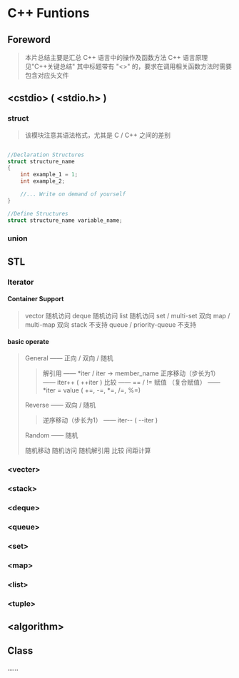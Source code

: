 <h1 = align "center"> C++ Funtions </h1>

## Foreword

> 本片总结主要是汇总 C++ 语言中的操作及函数方法
> C++ 语言原理见"C++关键总结"
> 其中标题带有 "<>" 的，要求在调用相关函数方法时需要包含对应头文件

## \<cstdio> ( \<stdio.h> )

### struct

> 该模块注意其语法格式，尤其是 C / C++ 之间的差别  

```cpp

//Declaration Structures  
struct structure_name  
{
    int example_1 = 1;
    int example_2;

    //... Write on demand of yourself
}

//Define Structures  
struct structure_name variable_name;
```

### union

## STL

### Iterator

#### Container Support

> vector                    随机访问
> deque                     随机访问
> list                      随机访问
> set / multi-set           双向
> map / multi-map           双向
> stack                     不支持
> queue / priority-queue    不支持

#### basic operate

> General —— 正向 / 双向 / 随机
>
> > 解引用                  —— *iter / iter -> member_name
> > 正序移动（步长为1）       —— iter++ ( ++iter )
> > 比较                    —— == / !=
> > 赋值 （复合赋值）         —— *iter = value ( +=, -=, *=, /=, %=)
> 
> Reverse —— 双向 / 随机
>
> > 逆序移动（步长为1）       —— iter-- ( --iter )
> 
> Random  —— 随机
>
> 随机移动
> 随机访问
> 随机解引用
> 比较
> 间距计算

### \<vecter>

### \<stack>

### \<deque>

### \<queue>

### \<set>

### \<map>

### \<list>

### \<tuple>

## \<algorithm>

## Class

……
